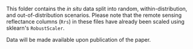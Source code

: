 This folder contains the *in situ* data split into random, within-distribution, and out-of-distribution scenarios.
Please note that the remote sensing reflectance columns (`Rrs`) in these files have already been scaled using sklearn's `RobustScaler`.

Data will be made available upon publication of the paper.
